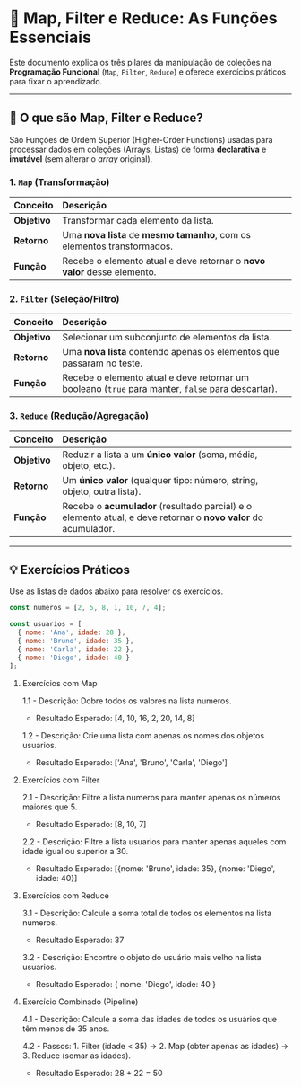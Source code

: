 # 📝 Map, Filter e Reduce: As Funções Essenciais

Este documento explica os três pilares da manipulação de coleções na **Programação Funcional** (`Map`, `Filter`, `Reduce`) e oferece exercícios práticos para fixar o aprendizado.

---

## 🚀 O que são Map, Filter e Reduce?

São Funções de Ordem Superior (Higher-Order Functions) usadas para processar dados em coleções (Arrays, Listas) de forma **declarativa** e **imutável** (sem alterar o *array* original).

### 1. `Map` (Transformação)

| Conceito | Descrição |
| :--- | :--- |
| **Objetivo** | Transformar cada elemento da lista. |
| **Retorno** | Uma **nova lista** de **mesmo tamanho**, com os elementos transformados. |
| **Função** | Recebe o elemento atual e deve retornar o **novo valor** desse elemento. |

### 2. `Filter` (Seleção/Filtro)

| Conceito | Descrição |
| :--- | :--- |
| **Objetivo** | Selecionar um subconjunto de elementos da lista. |
| **Retorno** | Uma **nova lista** contendo apenas os elementos que passaram no teste. |
| **Função** | Recebe o elemento atual e deve retornar um booleano (`true` para manter, `false` para descartar). |

### 3. `Reduce` (Redução/Agregação)

| Conceito | Descrição |
| :--- | :--- |
| **Objetivo** | Reduzir a lista a um **único valor** (soma, média, objeto, etc.). |
| **Retorno** | Um **único valor** (qualquer tipo: número, string, objeto, outra lista). |
| **Função** | Recebe o **acumulador** (resultado parcial) e o elemento atual, e deve retornar o **novo valor** do acumulador. |

---

## 💡 Exercícios Práticos

Use as listas de dados abaixo para resolver os exercícios.

```javascript
const numeros = [2, 5, 8, 1, 10, 7, 4];

const usuarios = [
  { nome: 'Ana', idade: 28 },
  { nome: 'Bruno', idade: 35 },
  { nome: 'Carla', idade: 22 },
  { nome: 'Diego', idade: 40 }
];
```

1. Exercícios com Map

    1.1 - Descrição: Dobre todos os valores na lista numeros.

    - Resultado Esperado: [4, 10, 16, 2, 20, 14, 8]

    1.2 - Descrição: Crie uma lista com apenas os nomes dos objetos usuarios.

    - Resultado Esperado: ['Ana', 'Bruno', 'Carla', 'Diego']


2. Exercícios com Filter
   
    2.1 - Descrição: Filtre a lista numeros para manter apenas os números maiores que 5.

    - Resultado Esperado: [8, 10, 7]

    2.2 - Descrição: Filtre a lista usuarios para manter apenas aqueles com idade igual ou superior a 30.

    - Resultado Esperado: [{nome: 'Bruno', idade: 35}, {nome: 'Diego', idade: 40}]

3. Exercícios com Reduce
    
    3.1 - Descrição: Calcule a soma total de todos os elementos na lista numeros.

    - Resultado Esperado: 37

    3.2 - Descrição: Encontre o objeto do usuário mais velho na lista usuarios.

    - Resultado Esperado: { nome: 'Diego', idade: 40 }

4. Exercício Combinado (Pipeline)
    
    4.1 - Descrição: Calcule a soma das idades de todos os usuários que têm menos de 35 anos.

    4.2 - Passos: 1. Filter (idade < 35) → 2. Map (obter apenas as idades) → 3. Reduce (somar as idades).

    - Resultado Esperado: 28 + 22 = 50